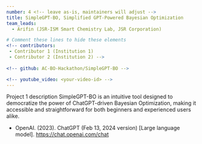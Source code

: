 ```yaml
---
number: 4 <!-- leave as-is, maintainers will adjust -->
title: SimpleGPT-BO, Simplified GPT-Powered Bayesian Optimization
team_leads:
  - Arifin (JSR-ISM Smart Chemistry Lab, JSR Corporation)

# Comment these lines to hide these elements
<!-- contributors:
 - Contributor 1 (Institution 1)
 - Contributor 2 (Institution 2) -->
 
<!-- github: AC-BO-Hackathon/SimpleGPT-BO -->

<!-- youtube_video: <your-video-id> -->
---
```


Project 1 description
SimpleGPT-BO is an intuitive tool designed to democratize the power of ChatGPT-driven Bayesian Optimization, making it accessible and straightforward for both beginners and experienced users alike.
- OpenAI. (2023). ChatGPT (Feb 13, 2024 version) [Large language model]. https://chat.openai.com/chat
